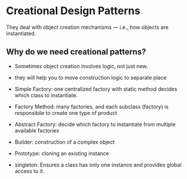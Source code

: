 # Creational Design Patterns

They deal with object creation mechanisms — i.e., how objects are instantiated.

## Why do we need creational patterns?

- Sometimes object creation involves logic, not just new.
- they will help you to move construction logic to separate place

- Simple Factory: one centralized factory with static method decides which class to instantiate.
- Factory Method: many factories, and each subclass (factory) is responsibile to create one type of product
- Abstract Factory: decide which factory to instantiate from multiple available factories
- Builder: construction of a complex object
- Prototype: cloning an existing instance
- singleton: Ensures a class has only one instance and provides global access to it.